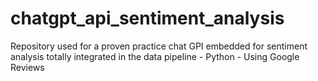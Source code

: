 # chatgpt_api_sentiment_analysis
Repository used for a proven practice chat GPI embedded for sentiment analysis totally integrated in the data pipeline - Python - Using Google Reviews
